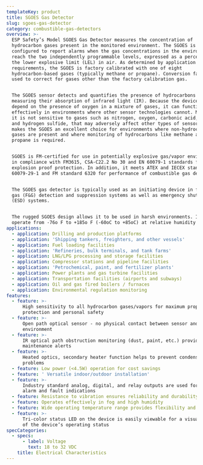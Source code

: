 ```yaml
---
templateKey: product
title: SGOES Gas Detector
slug: sgoes-gas-detector
category: combustible-gas-detectors
overview: >-
  ESP Safety’s Model SGOES Gas Detector measures the concentration of
  hydrocarbon gases present in the monitored environment. The SGOES is
  configured to report alarms when the gas concentrations in the environment
  reach the two independently programmable levels, expressed as a percentage of
  the lower explosive limit (LEL) in air. As determined by application
  requirements, the SGOES is factory calibrated with one of eight
  hydrocarbon-based gases (typically methane or propane). Conversion factors are
  used to correct for gases other than the factory calibration gas.


  The SGOES sensor detects and quantifies the presence of hydrocarbons by
  measuring their absorption of infrared light (IR). Because the device does not
  depend on the presence of oxygen in a mixture of gases, it can function
  effectively in environments where other sensor technologies cannot. Moreover,
  it is not sensitive to gases such as nitrogen, oxygen, carbonic acid, ammonia,
  and hydrogen sulfide, that may adversely affect other types of sensors. This
  makes the SGOES an excellent choice for environments where non-hydrocarbon
  gases are present and where monitoring of hydrocarbons like methane and
  propane is required.


  SGOES is FM-certified for use in potentially explosive gas/vapor environments
  in compliance with FM3615, CSA-C22.2 No 30 and EN 60079-1 standards for
  explosion proof protection. In addition, it meets ATEX and IECEX standard EN
  60079-29-1 and FM standard 6320 for performance of combustible gas detectors.


  The SGOES gas detector is typically used as an initiating device in fire and
  gas (F&G) detection and suppression systems as well as emergency shutdown
  (ESD) systems.


  The rugged SGOES design allows it to be used in harsh environments. It will
  operate from -76o F to +185o F (-60oC to +85oC) at relative humidity up to 95%
applications:
  - application: Drilling and production platforms
  - application: 'Shipping tankers, freighters, and other vessels'
  - application: Fuel loading facilities
  - application: 'Refineries, bulk terminals, and tank farms'
  - application: LNG/LPG processing and storage facilities
  - application: Compressor stations and pipeline facilities
  - application: 'Petrochemical, paint, and fertilizer plants'
  - application: Power plants and gas turbine facilities
  - application: Transportation facilities (airports and subways)
  - application: Oil and gas fired boilers / furnaces
  - application: Environmental regulation monitoring
features:
  - feature: >-
      High sensitivity to all hydrocarbon gases/vapors for maximum property
      protection and personal safety
  - feature: >-
      Open path optical sensor - no physical contact between sensor and
      environment
  - feature: >-
      IR optical path obstruction monitoring (dust, paint, etc.) provides
      maintenance alerts
  - feature: >-
      Heated optics, secondary heater function helps to prevent condensation
      problems
  - feature: Low power (<4.5W) operation for cost savings
  - feature: ' Versatile indoor/outdoor installation'
  - feature: >-
      Industry standard analog, digital, and relay outputs are used for remote
      alarm and fault indications
  - feature: Resistance to vibration ensures reliability and durability
  - feature: Operates effectively in fog and high humidity
  - feature: Wide operating temperature range provides flexibility and reliability
  - feature: >-
      Tri-color status LED on the device is easily viewable for a visual report
      of the device’s operating status
specCategories:
  - specs:
      - label: Voltage
        text: 18 to 32 VDC
    title: Electrical Characteristics
---
```


